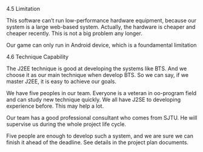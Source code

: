 ﻿4.5     Limitation

This software can’t run low-performance hardware equipment, because our system is a large web-based system. Actually, the hardware is cheaper and cheaper recently. This is not a big problem any longer.

Our game can only run in Android device, which is a foundamental limitation 




4.6	Technique Capability

The J2EE technique is good at developing the systems like BTS. And we choose it as our main technique when develop BTS. So we can say, if we master J2EE, it is easy to achieve our goals.

We have five peoples in our team. Everyone is a veteran in oo-program field and can study new technique quickly. We all have J2SE to developing experience before. This may help a lot. 

Our team has a good professional consultant who comes from SJTU. He will supervise us during the whole project life cycle.

Five people are enough to develop such a system, and we are sure we can finish it ahead of the deadline. See details in the project plan documents.  